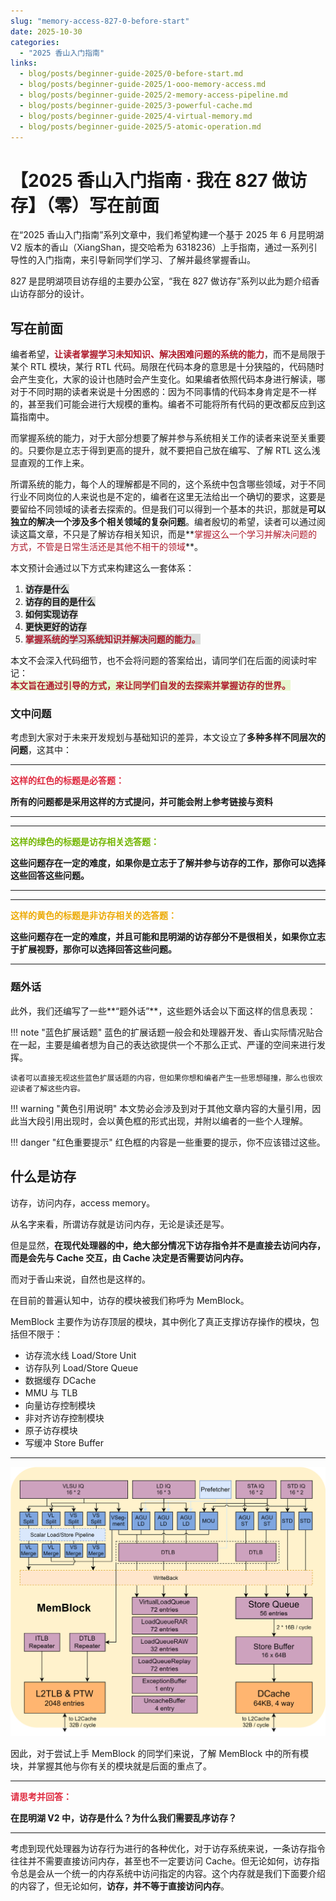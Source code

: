 ```yaml
---
slug: "memory-access-827-0-before-start"
date: 2025-10-30
categories:
  - "2025 香山入门指南"
links:
  - blog/posts/beginner-guide-2025/0-before-start.md
  - blog/posts/beginner-guide-2025/1-ooo-memory-access.md
  - blog/posts/beginner-guide-2025/2-memory-access-pipeline.md
  - blog/posts/beginner-guide-2025/3-powerful-cache.md
  - blog/posts/beginner-guide-2025/4-virtual-memory.md
  - blog/posts/beginner-guide-2025/5-atomic-operation.md
---
```


# 【2025 香山入门指南 · 我在 827 做访存】（零）写在前面

在“2025 香山入门指南”系列文章中，我们希望构建一个基于 2025 年 6 月昆明湖 V2 版本的香山（XiangShan，提交哈希为 6318236）上手指南，通过一系列引导性的入门指南，来引导新同学们学习、了解并最终掌握香山。

827 是昆明湖项目访存组的主要办公室，“我在 827 做访存”系列以此为题介绍香山访存部分的设计。

<!-- more -->

## 写在前面

编者希望，**<font style="color:#AD1A2B;">让读者掌握学习未知知识、解决困难问题的系统的能力</font>**，而不是局限于某个 RTL 模块，某行 RTL 代码。局限在代码本身的意思是十分狭隘的，代码随时会产生变化，大家的设计也随时会产生变化。如果编者依照代码本身进行解读，哪对于不同时期的读者来说是十分困惑的：因为不同事情的代码本身肯定是不一样的，甚至我们可能会进行大规模的重构。编者不可能将所有代码的更改都反应到这篇指南中。

而掌握系统的能力，对于大部分想要了解并参与系统相关工作的读者来说至关重要的。只要你是立志于得到更高的提升，就不要把自己放在编写、了解 RTL 这么浅显直观的工作上来。

所谓系统的能力，每个人的理解都是不同的，这个系统中包含哪些领域，对于不同行业不同岗位的人来说也是不定的，编者在这里无法给出一个确切的要求，这要是要留给不同领域的读者去探索的。但是我们可以得到一个基本的共识，那就是**可以独立的解决一个涉及多个相关领域的复杂问题**。编者殷切的希望，读者可以通过阅读这篇文章，不只是了解访存相关知识，而是**<font style="color:#AD1A2B;">掌握这么一个学习并解决问题的方式，不管是日常生活还是其他不相干的领域</font>**。

本文预计会通过以下方式来构建这么一套体系：

1. **<font style="background-color:#D8DAD9;">访存是什么</font>**
2. **<font style="background-color:#D8DAD9;">访存的目的是什么</font>**
3. **<font style="background-color:#D8DAD9;">如何实现访存</font>**
4. **<font style="background-color:#D8DAD9;">更快更好的访存</font>**
5. **<font style="color:#AD1A2B;background-color:#D8DAD9;">掌握系统的学习系统知识并解决问题的能力。</font>**



本文不会深入代码细节，也不会将问题的答案给出，请同学们在后面的阅读时牢记：  
**<font style="color:#AD1A2B;background-color:#E8F7CF;">本文旨在通过引导的方式，来让同学们自发的去探索并掌握访存的世界。</font>**

### 文中问题

考虑到大家对于未来开发规划与基础知识的差异，本文设立了**多种多样不同层次的问题**，这其中：

---

**<font style="color:#DF2A3F;">这样的红色的标题是必答题：</font>**

**所有的问题都是采用这样的方式提问，并可能会附上参考链接与资料**

---

---

**<font style="color:#74B602;">这样的绿色的标题是访存相关选答题：</font>**

**这些问题存在一定的难度，如果你是立志于了解并参与访存的工作，那你可以选择这些回答这些问题。**

---

---

**<font style="color:#ECAA04;">这样的黄色的标题是非访存相关的选答题：</font>**

**这些问题存在一定的难度，并且可能和昆明湖的访存部分不是很相关，如果你立志于扩展视野，那你可以选择回答这些问题。**

---

### 题外话

此外，我们还编写了一些**“题外话”**，这些题外话会以下面这样的信息表现：


!!! note "蓝色扩展话题"
    蓝色的扩展话题一般会和处理器开发、香山实际情况贴合在一起，主要是编者想为自己的表达欲提供一个不那么正式、严谨的空间来进行发挥。

    读者可以直接无视这些蓝色扩展话题的内容，但如果你想和编者产生一些思想碰撞，那么也很欢迎读者了解这些内容。


!!! warning "黄色引用说明"
    本文势必会涉及到对于其他文章内容的大量引用，因此当大段引用出现时，会以黄色框的形式出现，并附以编者的一些个人理解。


!!! danger "红色重要提示"
    红色框的内容是一些重要的提示，你不应该错过这些。


## 什么是访存
访存，访问内存，access memory。

从名字来看，所谓访存就是访问内存，无论是读还是写。

但是显然，**在现代处理器的中，绝大部分情况下访存指令并不是直接去访问内存，而是会先与 Cache 交互，由 Cache 决定是否需要访问内存。**

而对于香山来说，自然也是这样的。

在目前的普遍认知中，访存的模块被我们称呼为 MemBlock。

MemBlock 主要作为访存顶层的模块，其中例化了真正支撑访存操作的模块，包括但不限于：

+ 访存流水线 Load/Store Unit
+ 访存队列 Load/Store Queue
+ 数据缓存 DCache
+ MMU 与 TLB
+ 向量访存控制模块
+ 非对齐访存控制模块
+ 原子访存模块
+ 写缓冲 Store Buffer

---

![MemBlock 架构图](images/MemBlock_架构图_4551fa68.svg)



因此，对于尝试上手 MemBlock 的同学们来说，了解 MemBlock 中的所有模块，并掌握其他与你有关的模块就是后面的重点了。

---

**<font style="color:#DF2A3F;">请思考并回答：</font>**

**在昆明湖 V2 中，访存是什么？为什么我们需要乱序访存？**

---

考虑到现代处理器为访存行为进行的各种优化，对于访存系统来说，一条访存指令往往并不需要直接访问内存，甚至也不一定要访问 Cache。但无论如何，访存指令总是会从一个统一的内存系统中访问指定的内容。这个内存就是我们下面要介绍的内容了，但无论如何，**访存，并不等于直接访问内存**。

